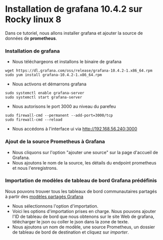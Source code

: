 # Installation de grafana 10.4.2 sur Rocky linux 8

Dans ce tutoriel, nous allons installer grafana et ajouter la source de données de **prometheus**.

### Installation de grafana

- Nous téléchargeons et installons le binaire de grafana

```
wget https://dl.grafana.com/oss/release/grafana-10.4.2-1.x86_64.rpm
sudo yum install grafana-10.4.2-1.x86_64.rpm
```

- Nous activons et démarrons grafana

```
sudo systemctl enable grafana-server
sudo systemctl start grafana-server
```

- Nous autorisons le port 3000 au niveau du parefeu

```
sudo firewall-cmd --permanent --add-port=3000/tcp
sudo firewall-cmd --reload
```

- Nous accédons à l'interface ui via http://192.168.56.240:3000

### Ajout de la source Prometheus à Grafana

- Nous cliquons sur l'option "ajouter une source" sur la page d'accueil de Grafana.
- Nous ajoutons le nom de la source, les détails du endpoint prometheus et nous l'enregistrons.

### Importation de modèles de tableau de bord Grafana prédéfinis

Nous pouvons trouver tous les tableaux de bord communautaires partagés à partir des [modèles partagés Grafana](https://grafana.com/dashboards?dataSource=prometheus)

- Nous sélectionnons l'option d'importation.
- Voici les options d'importation prises en charge. Nous pouvons ajouter l'ID de tableau de bord que nous obtenons sur le site Web de grafana, télécharger le json ou coller le json dans la zone de texte.
- Nous ajoutons un nom de modèle, une source Prometheus, un dossier de tableau de bord de destination et cliquez sur *importer*.